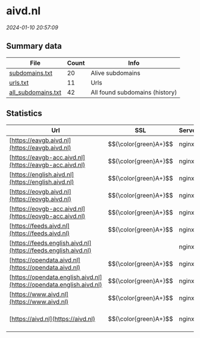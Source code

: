 # aivd.nl
*2024-01-10 20:57:09*
## Summary data
| File       | Count | Info |
|------------|-------|------|
|[subdomains.txt](/data/aivd.nl/subdomains.txt)|20|Alive subdomains|
|[urls.txt](/data/aivd.nl/urls.txt)|11|Urls|
|[all_subdomains.txt](/data/aivd.nl/all_subdomains.txt)|42|All found subdomains (history)|
## Statistics
| Url | SSL | Server | Cookie | HSTS | CSP | XFO | XXP | RP | Tech |Title |
|------------|-------|------|------|------|------|------|------|------|------|------|
|[https://eavgb.aivd.nl](https://eavgb.aivd.nl)| $${\color{green}A+}$$ |nginx|:warning: |:white_check_mark: |:warning: | |:white_check_mark: |:white_check_mark: |HSTS Nginx|302 Found|
|[https://eavgb-acc.aivd.nl](https://eavgb-acc.aivd.nl)| $${\color{green}A+}$$ |nginx|:warning: |:white_check_mark: |:warning: | |:white_check_mark: |:white_check_mark: |HSTS Nginx|302 Found|
|[https://english.aivd.nl](https://english.aivd.nl)| $${\color{green}A+}$$ |nginx| |:white_check_mark: |:warning: |:white_check_mark: |:white_check_mark: |:white_check_mark: |Bloomreach HSTS...|Home | AIVD|
|[https://eovgb.aivd.nl](https://eovgb.aivd.nl)| $${\color{green}A+}$$ |nginx|:warning: |:white_check_mark: | |:white_check_mark: |:white_check_mark: |HSTS Nginx|302 Found|
|[https://eovgb-acc.aivd.nl](https://eovgb-acc.aivd.nl)| $${\color{green}A+}$$ |nginx|:warning: |:white_check_mark: | |:white_check_mark: |:white_check_mark: |HSTS Nginx|302 Found|
|[https://feeds.aivd.nl](https://feeds.aivd.nl)| $${\color{green}A+}$$ |nginx| |:white_check_mark: | |:white_check_mark: |:white_check_mark: |:white_check_mark: |HSTS Nginx||
|[https://feeds.english.aivd.nl](https://feeds.english.aivd.nl)| |nginx| |:white_check_mark: | |:white_check_mark: |:white_check_mark: |:white_check_mark: |HSTS Nginx||
|[https://opendata.aivd.nl](https://opendata.aivd.nl)| $${\color{green}A+}$$ |nginx| |:white_check_mark: | |:white_check_mark: |:white_check_mark: |:white_check_mark: |HSTS Nginx||
|[https://opendata.english.aivd.nl](https://opendata.english.aivd.nl)| $${\color{green}A+}$$ |nginx| |:white_check_mark: | |:white_check_mark: |:white_check_mark: |:white_check_mark: |HSTS Nginx||
|[https://www.aivd.nl](https://www.aivd.nl)| $${\color{green}A+}$$ |nginx| |:white_check_mark: |:warning: |:white_check_mark: |:white_check_mark: |:white_check_mark: |Bloomreach HSTS...|Home | AIVD|
|[https://aivd.nl](https://aivd.nl)| $${\color{green}A+}$$ |nginx| |:white_check_mark: |:warning: |:white_check_mark: |:white_check_mark: |:white_check_mark: |HSTS Nginx|301 Moved Perman...|